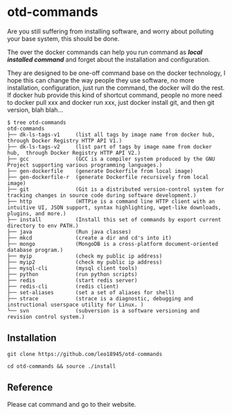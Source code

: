 # otd-commands

Are you still suffering from installing software, and worry about polluting your base system, this should be done.

The over the docker commands can help you run command as ***local installed command*** and forget about the installation and configuration.

They are designed to be one-off command base on the docker technology, I hope this can change the way people they use software, no more installation, configuration, just run the command, the docker will do the rest. If docker hub provide this kind of shortcut command, people no more need to docker pull xxx and docker run xxx, just docker install git, and then git version, blah blah...

    $ tree otd-commands
    otd-commands
    ├── dk-ls-tags-v1     (list all tags by image name from docker hub, through Docker Registry HTTP API V1.)
    ├── dk-ls-tags-v2     (list part of tags by image name from docker hub,  through Docker Registry HTTP API V2.)
    ├── gcc               (GCC is a compiler system produced by the GNU Project supporting various programming languages.)
    ├── gen-dockerfile    (generate Dockerfile from local image)
    ├── gen-dockerfile-r  (generate Dockerfile recursively from local image)
    ├── git               (Git is a distributed version-control system for tracking changes in source code during software development.)
    ├── http              (HTTPie is a command line HTTP client with an intuitive UI, JSON support, syntax highlighting, wget-like downloads, plugins, and more.)
    ├── install           (Install this set of commands by export current directory to env PATH.)
    ├── java              (Run java classes)
    ├── mkcd              (create a dir and cd's into it)
    ├── mongo             (MongoDB is a cross-platform document-oriented database program.)
    ├── myip              (check my public ip address)
    ├── myip2             (check my public ip address)
    ├── mysql-cli         (mysql client tools)
    ├── python            (run python scripts)
    ├── redis             (start redis server)
    ├── redis-cli         (redis client)
    ├── set-aliases       (set a set of aliases for shell)
    ├── strace            (strace is a diagnostic, debugging and instructional userspace utility for Linux. )
    └── svn               (subversion is a software versioning and revision control system.)


## Installation
```
git clone https://github.com/leo18945/otd-commands

cd otd-commands && source ./install
```

## Reference
Please cat command and go to their website.

